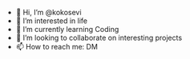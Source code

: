- 👋 Hi, I’m @kokosevi
- 👀 I’m interested in life
- 🌱 I’m currently learning Coding
- 💞️ I’m looking to collaborate on interesting projects
- 📫 How to reach me: DM

<!---
kokosevi/kokosevi is a ✨ special ✨ repository because its `README.md` (this file) appears on your GitHub profile.
You can click the Preview link to take a look at your changes.
--->
